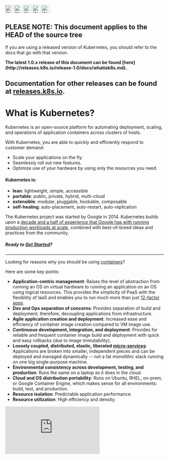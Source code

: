 <!-- BEGIN MUNGE: UNVERSIONED_WARNING -->

<!-- BEGIN STRIP_FOR_RELEASE -->

<img src="http://kubernetes.io/img/warning.png" alt="WARNING"
     width="25" height="25">
<img src="http://kubernetes.io/img/warning.png" alt="WARNING"
     width="25" height="25">
<img src="http://kubernetes.io/img/warning.png" alt="WARNING"
     width="25" height="25">
<img src="http://kubernetes.io/img/warning.png" alt="WARNING"
     width="25" height="25">
<img src="http://kubernetes.io/img/warning.png" alt="WARNING"
     width="25" height="25">

<h2>PLEASE NOTE: This document applies to the HEAD of the source tree</h2>

If you are using a released version of Kubernetes, you should
refer to the docs that go with that version.

<strong>
The latest 1.0.x release of this document can be found
[here](http://releases.k8s.io/release-1.0/docs/whatisk8s.md).

Documentation for other releases can be found at
[releases.k8s.io](http://releases.k8s.io).
</strong>
--

<!-- END STRIP_FOR_RELEASE -->

<!-- END MUNGE: UNVERSIONED_WARNING -->

# What is Kubernetes?

Kubernetes is an open-source platform for automating deployment, scaling, and operations of application containers across clusters of hosts.

With Kubernetes, you are able to quickly and efficiently respond to customer demand:

 - Scale your applications on the fly.
 - Seamlessly roll out new features.
 - Optimize use of your hardware by using only the resources you need.

#### Kubernetes is:

* **lean**: lightweight, simple, accessible
* **portable**: public, private, hybrid, multi-cloud
* **extensible**: modular, pluggable, hookable, composable
* **self-healing**: auto-placement, auto-restart, auto-replication

The Kubernetes project was started by Google in 2014. Kubernetes builds upon a [decade and a half of experience that Google has with running production workloads at scale](https://research.google.com/pubs/pub43438.html), combined with best-of-breed ideas and practices from the community.

##### Ready to [Get Started](getting-started-guides/README.md)?

<hr>

Looking for reasons why you should be using [containers](http://aucouranton.com/2014/06/13/linux-containers-parallels-lxc-openvz-docker-and-more/)?

Here are some key points:

* **Application-centric management**:
    Raises the level of abstraction from running an OS on virtual hardware to running an application on an OS using logical resources. This provides the simplicity of PaaS with the flexibility of IaaS and enables you to run much more than just [12-factor apps](http://12factor.net/).
* **Dev and Ops separation of concerns**:
    Provides separation of build and deployment; therefore, decoupling applications from infrastructure.
* **Agile application creation and deployment**:
    Increased ease and efficiency of container image creation compared to VM image use.
* **Continuous development, integration, and deployment**:
    Provides for reliable and frequent container image build and deployment with quick and easy rollbacks (due to image immutability).
* **Loosely coupled, distributed, elastic, liberated [micro-services](http://martinfowler.com/articles/microservices.html)**:
	Applications are broken into smaller, independent pieces and can be deployed and managed dynamically -- not a fat monolithic stack running on one big single-purpose machine.
* **Environmental consistency across development, testing, and production**:
    Runs the same on a laptop as it does in the cloud.
* **Cloud and OS distribution portability**:
    Runs on Ubuntu, RHEL, on-prem, or Google Container Engine, which makes sense for all environments: build, test, and production.
* **Resource isolation**:
    Predictable application performance.
* **Resource utilization**:
    High efficiency and density.


<!-- BEGIN MUNGE: GENERATED_ANALYTICS -->
[![Analytics](https://kubernetes-site.appspot.com/UA-36037335-10/GitHub/docs/whatisk8s.md?pixel)]()
<!-- END MUNGE: GENERATED_ANALYTICS -->
